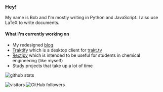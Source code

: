 ### Hey!

My name is Bob and I'm mostly writing in Python and JavaScript. I also use LaTeX to write documents.

#### What I'm currently working on
- My redesigned [blog](https://codingbobby.xyz)
- [Traktify](https://github.com/CodingBobby/traktify) which is a desktop client for [trakt.tv](https://trakt.tv)
- [Rectipy](https://github.com/CodingBobby/rectipy) which is intended to be useful for students in chemical engineering (like myself)
- Study projects that take up a lot of time

![github stats](https://github-readme-stats.vercel.app/api?username=CodingBobby&hide=contribs&show_icons=true&hide_border=true&title_color=000)

![visitors](https://visitor-badge.glitch.me/badge?page_id=CodingBobby.CodingBobby)
![GitHub followers](https://img.shields.io/github/followers/CodingBobby?style=social) 

